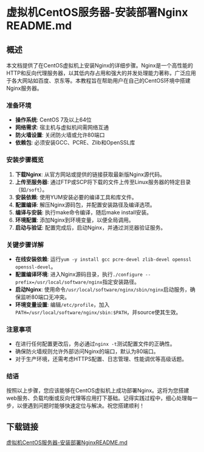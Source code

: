 # 虚拟机CentOS服务器-安装部署Nginx README.md

## 概述

本文档提供了在CentOS虚拟机上安装Nginx的详细步骤。Nginx是一个高性能的HTTP和反向代理服务器，以其低内存占用和强大的并发处理能力著称，广泛应用于各大网站如百度、京东等。本教程旨在帮助用户在自己的CentOS环境中搭建Nginx服务器。

### 准备环境

- **操作系统**: CentOS 7及以上64位
- **网络需求**: 宿主机与虚拟机间需网络互通
- **防火墙设置**: 关闭防火墙或允许80端口
- **依赖包**: 必须安装GCC、PCRE、Zlib和OpenSSL库

### 安装步骤概览

1. **下载Nginx**: 从官方网站或提供的链接获取最新版Nginx源代码。
2. **上传至服务器**: 通过FTP或SCP将下载的文件上传至Linux服务器的特定目录（如`/soft`）。
3. **安装依赖**: 使用YUM安装必要的编译工具和库文件。
4. **配置编译**: 解压Nginx源码包，并配置安装路径及编译选项。
5. **编译与安装**: 执行make命令编译，随后make install安装。
6. **环境配置**: 添加Nginx到环境变量，以便全局调用。
7. **启动与验证**: 配置完成后，启动Nginx，并通过浏览器验证服务。

### 关键步骤详解

- **在线安装依赖**: 运行`yum -y install gcc pcre-devel zlib-devel openssl openssl-devel`。
- **配置编译环境**: 进入Nginx源码目录，执行`./configure --prefix=/usr/local/software/nginx`指定安装路径。
- **启动Nginx**: 使用命令`/usr/local/software/nginx/sbin/nginx`启动服务，确保监听80端口无冲突。
- **环境变量设置**: 编辑`/etc/profile`，加入`PATH=/usr/local/software/nginx/sbin:$PATH`，并source使其生效。

### 注意事项

- 在进行任何配置更改后，务必通过`nginx -t`测试配置文件的正确性。
- 确保防火墙规则允许外部访问Nginx的端口，默认为80端口。
- 对于生产环境，还需考虑HTTPS配置、日志管理、性能调优等高级话题。

### 结语

按照以上步骤，您应该能够在CentOS虚拟机上成功部署Nginx。这将为您搭建web服务、负载均衡或反向代理等应用打下基础。记得实践过程中，细心处理每一步，以便遇到问题时能够快速定位与解决。祝您搭建顺利！

## 下载链接

[虚拟机CentOS服务器-安装部署NginxREADME.md](https://pan.quark.cn/s/db3077366dd9)